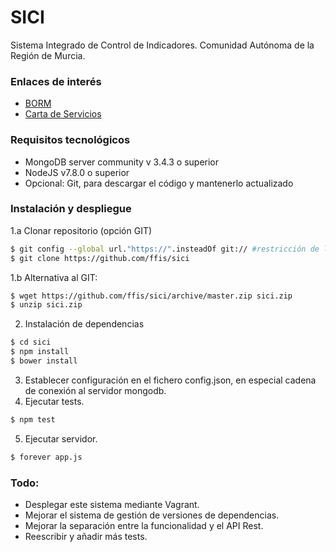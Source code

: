 # SICI


Sistema Integrado de Control de Indicadores.
Comunidad Autónoma de la Región de Murcia.

### Enlaces de interés


* [BORM]
* [Carta de Servicios]

### Requisitos tecnológicos

* MongoDB server community v 3.4.3 o superior
* NodeJS v7.8.0 o superior
* Opcional: Git, para descargar el código y mantenerlo actualizado



### Instalación y despliegue


1.a Clonar repositorio (opción GIT)

```sh
$ git config --global url."https://".insteadOf git:// #restricción de la red CARM
$ git clone https://github.com/ffis/sici
```

1.b Alternativa al GIT:
```sh
$ wget https://github.com/ffis/sici/archive/master.zip sici.zip
$ unzip sici.zip
```

2. Instalación de dependencias
```sh 
$ cd sici
$ npm install
$ bower install
```

3. Establecer configuración en el fichero config.json, en especial cadena de conexión al servidor mongodb.
4. Ejecutar tests.
```sh
$ npm test
```

5. Ejecutar servidor.
```sh
$ forever app.js
```

### Todo:
* Desplegar este sistema mediante Vagrant.
* Mejorar el sistema de gestión de versiones de dependencias.
* Mejorar la separación entre la funcionalidad y el API Rest.
* Reescribir y añadir más tests.


 [best-practices]: <https://strongloop.com/strongblog/best-practices-for-express-in-production-part-one-security/>
 [BORM]: http://www.borm.es/borm/documento?obj=anu&id=699315
 [Carta de Servicios]: https://www.carm.es/web/pagina?IDCONTENIDO=2469&IDTIPO=100&RASTRO=c672$m

